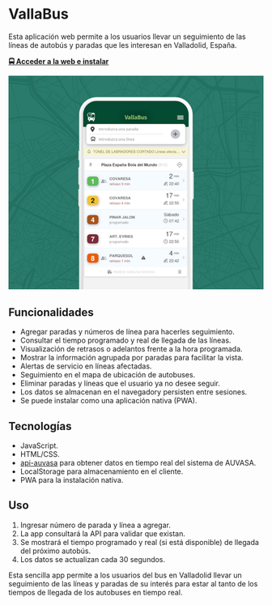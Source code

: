 # VallaBus

Esta aplicación web permite a los usuarios llevar un seguimiento de las líneas de autobús y paradas que les interesan en Valladolid, España.

**[🚍 Acceder a la web e instalar](https://vallabus.com/)**

![Captura de pantalla](img/screenshot.jpg)

## Funcionalidades

* Agregar paradas y números de línea para hacerles seguimiento.
* Consultar el tiempo programado y real de llegada de las líneas.
* Visualización de retrasos o adelantos frente a la hora programada.
* Mostrar la información agrupada por paradas para facilitar la vista.
* Alertas de servicio en líneas afectadas.
* Seguimiento en el mapa de ubicación de autobuses.
* Eliminar paradas y líneas que el usuario ya no desee seguir.
* Los datos se almacenan en el navegadory persisten entre sesiones.
* Se puede instalar como una aplicación nativa (PWA).

## Tecnologías

* JavaScript.
* HTML/CSS.
* [api-auvasa](https://github.com/VallaBus/api-auvasa) para obtener datos en tiempo real del sistema de AUVASA.
* LocalStorage para almacenamiento en el cliente.
* PWA para la instalación nativa.

## Uso

1. Ingresar número de parada y línea a agregar.
2. La app consultará la API para validar que existan.
3. Se mostrará el tiempo programado y real (si está disponible) de llegada del próximo autobús.
4. Los datos se actualizan cada 30 segundos.

Esta sencilla app permite a los usuarios del bus en Valladolid llevar un seguimiento de las líneas y paradas de su interés para estar al tanto de los tiempos de llegada de los autobuses en tiempo real.